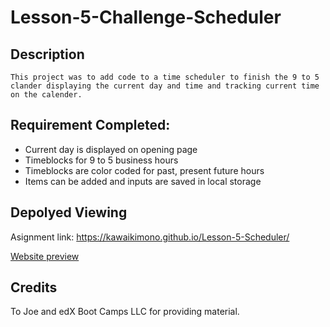 # Lesson-5-Challenge-Scheduler

## Description
```
This project was to add code to a time scheduler to finish the 9 to 5 clander displaying the current day and time and tracking current time on the calender.
```

## Requirement Completed:
- Current day is displayed on opening page
- Timeblocks for 9 to 5 business hours
- Timeblocks are color coded for past, present future hours
- Items can be added and inputs are saved in local storage


## Depolyed Viewing

Asignment link: https://kawaikimono.github.io/Lesson-5-Scheduler/

[Website preview](./05-third-party-apis-homework-demo.gif)

## Credits
 To Joe and edX Boot Camps LLC for providing material.

